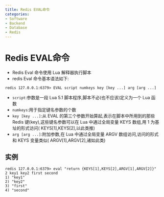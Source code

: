 ```yaml
---
title: Redis EVAL命令
categories:
- Software
- Backend
- Database
- Redis
---
```

# Redis EVAL命令

- Redis Eval 命令使用 Lua 解释器执行脚本
- redis Eval 命令基本语法如下:

```
redis 127.0.0.1:6379> EVAL script numkeys key [key ...] arg [arg ...]
```

- `script`:参数是一段 Lua 5.1 脚本程序,脚本不必(也不应该)定义为一个 Lua 函数
- `numkeys`:用于指定键名参数的个数
- `key [key ...]`:从 EVAL 的第三个参数开始算起,表示在脚本中所用到的那些 Redis 键(key),这些键名参数可以在 Lua 中通过全局变量 KEYS 数组,用 1 为基址的形式访问( KEYS[1],KEYS[2],以此类推)
- `arg [arg ...]`:附加参数,在 Lua 中通过全局变量 ARGV 数组访问,访问的形式和 KEYS 变量类似( ARGV[1],ARGV[2],诸如此类)

## 实例

```
redis 127.0.0.1:6379> eval "return {KEYS[1],KEYS[2],ARGV[1],ARGV[2]}" 2 key1 key2 first second
1) "key1"
2) "key2"
3) "first"
4) "second"
```